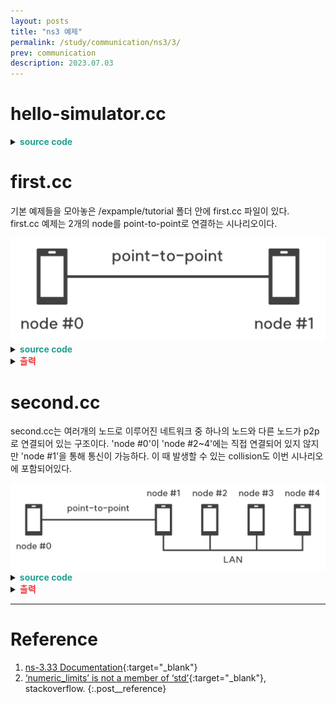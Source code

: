 ```yaml
---
layout: posts
title: "ns3 예제"
permalink: /study/communication/ns3/3/
prev: communication
description: 2023.07.03
---
```


# hello-simulator.cc

<details>
<summary><span style="color:#24A091;font-weight:bold;">source code</span></summary>
<div markdown = "1">
  ```c++
  /* -*- Mode:C++; c-file-style:"gnu"; indent-tabs-mode:nil; -*- */
  /*
    * This program is free software; you can redistribute it and/or modify
    * it under the terms of the GNU General Public License version 2 as
    * published by the Free Software Foundation;
    *
    * This program is distributed in the hope that it will be useful,
    * but WITHOUT ANY WARRANTY; without even the implied warranty of
    * MERCHANTABILITY or FITNESS FOR A PARTICULAR PURPOSE.  See the
    * GNU General Public License for more details.
    *
    * You should have received a copy of the GNU General Public License
    * along with this program; if not, write to the Free Software
    * Foundation, Inc., 59 Temple Place, Suite 330, Boston, MA  02111-1307  USA
    */

  #include "ns3/core-module.h"

  using namespace ns3;

  NS_LOG_COMPONENT_DEFINE ("HelloSimulator");

  int
  main (int argc, char *argv[])
  {
    NS_LOG_UNCOND ("Hello Simulator");
  }
  ```
</div>
</details>

<details>
<summary><span style="color:#F0383B;font-weight:bold;">출력</span></summary>
<div markdown = "1">
```bash
Hello Simulator
```
</div>
<img class="modal img__small" src="/_pages/study/communication/ns3/images/3/1.png" alt=""/>
</details>

# first.cc

기본 예제들을 모아놓은 /expample/tutorial 폴더 안에 first.cc 파일이 있다.<br>
first.cc 예제는 2개의 node를 point-to-point로 연결하는 시나리오이다.

<img class="modal img__small" src="/_pages/study/communication/ns3/images/3/2.png" alt=""/>

<details>
<summary><span style="color:#24A091;font-weight:bold;">source code</span></summary>
<div markdown = "1">

  ```c++
  /* -*- Mode:C++; c-file-style:"gnu"; indent-tabs-mode:nil; -*- */
  /*********************************
   * 머리말 생략
   * GNU General Public License
  *********************************/

  #include "ns3/core-module.h"
  #include "ns3/network-module.h"
  #include "ns3/internet-module.h"
  #include "ns3/point-to-point-module.h"
  #include "ns3/applications-module.h"

  // Default Network Topology
  //
  //       10.1.1.0
  // n0 -------------- n1
  //    point-to-point
  //

  using namespace ns3;

  NS_LOG_COMPONENT_DEFINE ("FirstScriptExample");   // 로그 출력

  int
  main (int argc, char *argv[])
  {
    CommandLine cmd;
    cmd.Parse (argc, argv);

    /*********************************
     * Time resolution 설정
     * Echo Client와 Echo Server 애플리케이션에 내장된 두 개의 로깅 컴포넌트를 활성화
     * 디버그 로깅을 INFO 수준으로 활성화하여 시뮬레이션 중에 패킷이 전송되고 수신될 때 메시지를 출력
    *********************************/
    Time::SetResolution (Time::NS);   // Time resolution을 1ns로 설정 (default)
    LogComponentEnable ("UdpEchoClientApplication", LOG_LEVEL_INFO);
    LogComponentEnable ("UdpEchoServerApplication", LOG_LEVEL_INFO);

    NodeContainer nodes;
    nodes.Create (2);   // 노드 생성

    /*********************************
     * 채널 생성 및 토폴로지 구성
     * 구조: point-to-point
    *********************************/
    PointToPointHelper pointToPoint;
    pointToPoint.SetDeviceAttribute ("DataRate", StringValue ("5Mbps"));
    pointToPoint.SetChannelAttribute ("Delay", StringValue ("2ms"));

    /*********************************
     * 디바이스 생성, 구성 및 설치
     * NodeContainer에서 각 노드에 대해 디바이스를 생성, 디바이스를 컨테이너에 저장, 채널을 생성 및 디바이스를 연결
    *********************************/
    NetDeviceContainer devices;
    devices = pointToPoint.Install (nodes);   // node와 NetDevice 연결

    /*********************************
     * 각 노드에 인터넷 프로토콜 스택 (TCP, UDP, IP 등) 설치
    *********************************/
    InternetStackHelper stack;
    stack.Install (nodes);

    /*********************************
     * 디바이스에 IP주소(IPv4) 할당
     * base address와 네트워크 mask 설정
     * 기본저으로 할당된 주소는 1부터 시작하여 증가
     * 즉 첫버째 주소는 10.1.1.1, 다음은 10.1.1.2
    *********************************/
    Ipv4AddressHelper address;
    address.SetBase ("10.1.1.0", "255.255.255.0");

    Ipv4InterfaceContainer interfaces = address.Assign (devices);

    /*********************************
     * 생성한 노드 중 하나에 UDP echo server 애플리케이션 설정
    *********************************/
    UdpEchoServerHelper echoServer (9); // 포트 번호 9 설정

    ApplicationContainer serverApps = echoServer.Install (nodes.Get (1)); // index 1의 노드에 설치
    serverApps.Start (Seconds (1.0)); // 1초에 시작(활성화)
    serverApps.Stop (Seconds (10.0)); // 10초에 종료(비활성화)

    /*********************************
     * 노드에 설치할 클라이언트 에플리케이션을 설정해준다.
     * 이때 서버의 ip 주소와 포트 번호를 넘겨준다.
    *********************************/
    UdpEchoClientHelper echoClient (interfaces.GetAddress (1), 9); // 1번 노드의 주소와 9번 포트에 에코 클라이언트 생성
    echoClient.SetAttribute ("MaxPackets", UintegerValue (1)); // 최대 패킷 수를 1로 설정
    echoClient.SetAttribute ("Interval", TimeValue (Seconds (1.0))); // 패킷 전송 간격을 1초로 설정
    echoClient.SetAttribute ("PacketSize", UintegerValue (1024)); // 패킷 크기를 1024바이트로 설정

    ApplicationContainer clientApps = echoClient.Install (nodes.Get (0)); // index 0의 노드에 설치
    clientApps.Start (Seconds (2.0));
    clientApps.Stop (Seconds (10.0));

    /*********************************
     * 시뮬레이션 실행 및 종료
    *********************************/
    Simulator::Run ();
    Simulator::Destroy ();
    return 0;
  }
  ```
</div>
</details>
<details>
<summary><span style="color:#F0383B;font-weight:bold;">출력</span></summary>
<div markdown = "1">
```bash
At time +2s client sent 1024 bytes to 10.1.1.2 port 9
At time +2.00369s server received 1024 bytes from 10.1.1.1 port 49153
At time +2.00369s server sent 1024 bytes to 10.1.1.1 port 49153
At time +2.00737s client received 1024 bytes from 10.1.1.2 port 9
```
</div>
<img class="modal img__small" src="/_pages/study/communication/ns3/images/3/3.png" alt=""/>
</details>


# second.cc

second.cc는 여러개의 노드로 이루어진 네트워크 중 하나의 노드와 다른 노드가 p2p로 연결되어 있는 구조이다. 'node #0'이 'node #2~4'에는 직접 연결되어 있지 않지만 'node #1'을 통해 통신이 가능하다. 이 때 발생할 수 있는 collision도 이번 시나리오에 포함되어있다.

<img class="modal img__small" src="/_pages/study/communication/ns3/images/3/4.png" alt=""/>

<details>
<summary><span style="color:#24A091;font-weight:bold;">source code</span></summary>
<div markdown = "1">

  ```c++
  /* -*- Mode:C++; c-file-style:"gnu"; indent-tabs-mode:nil; -*- */
  /*********************************
   * 머리말 생략
   * GNU General Public License
  *********************************/

  #include "ns3/core-module.h"
  #include "ns3/network-module.h"
  #include "ns3/csma-module.h"
  #include "ns3/internet-module.h"
  #include "ns3/point-to-point-module.h"
  #include "ns3/applications-module.h"
  #include "ns3/ipv4-global-routing-helper.h"

  // Default Network Topology
  //
  //       10.1.1.0
  // n0 -------------- n1   n2   n3   n4
  //    point-to-point  |    |    |    |
  //                    ================
  //                      LAN 10.1.2.0


  using namespace ns3;

  NS_LOG_COMPONENT_DEFINE ("SecondScriptExample");

  int
  main (int argc, char *argv[])
  {
    bool verbose = true;
    uint32_t nCsma = 3; // LAN 내부 노드 개수

    /*********************************
     * CommandLine는 커맨더에서 파라미터를 변경할 수 있게 해준다.
     * 예를들어 `./waf --run "second -verbose=false"`로 실행하면, verbose 값을 false로 변경할 수 있고, UdpEcho 애플리케이션의 로그가 나타나지 않게 된다.
    *********************************/
    CommandLine cmd;
    cmd.AddValue ("nCsma", "Number of \"extra\" CSMA nodes/devices", nCsma);
    cmd.AddValue ("verbose", "Tell echo applications to log if true", verbose);

    cmd.Parse (argc,argv);

    if (verbose)
      {
        LogComponentEnable ("UdpEchoClientApplication", LOG_LEVEL_INFO);
        LogComponentEnable ("UdpEchoServerApplication", LOG_LEVEL_INFO);
      }

    nCsma = nCsma == 0 ? 1 : nCsma; // nCsma가 1개 이상이 되도록 설정

    /*********************************
     * 총 2개의 NodeContainer를 생성한다(p2pNodes, csmaNodes).
     *
    *********************************/
    NodeContainer p2pNodes;
    p2pNodes.Create (2);

    NodeContainer csmaNodes;
    csmaNodes.Add (p2pNodes.Get (1));
    csmaNodes.Create (nCsma);

    /*********************************
    *********************************/
    PointToPointHelper pointToPoint;
    pointToPoint.SetDeviceAttribute ("DataRate", StringValue ("5Mbps"));
    pointToPoint.SetChannelAttribute ("Delay", StringValue ("2ms"));

    NetDeviceContainer p2pDevices;
    p2pDevices = pointToPoint.Install (p2pNodes);

    /*********************************
    *********************************/
    CsmaHelper csma;
    csma.SetChannelAttribute ("DataRate", StringValue ("100Mbps"));
    csma.SetChannelAttribute ("Delay", TimeValue (NanoSeconds (6560)));

    NetDeviceContainer csmaDevices;
    csmaDevices = csma.Install (csmaNodes);

    InternetStackHelper stack;
    stack.Install (p2pNodes.Get (0));
    stack.Install (csmaNodes);

    Ipv4AddressHelper address;
    address.SetBase ("10.1.1.0", "255.255.255.0");
    Ipv4InterfaceContainer p2pInterfaces;
    p2pInterfaces = address.Assign (p2pDevices);

    address.SetBase ("10.1.2.0", "255.255.255.0");
    Ipv4InterfaceContainer csmaInterfaces;
    csmaInterfaces = address.Assign (csmaDevices);

    UdpEchoServerHelper echoServer (9);

    ApplicationContainer serverApps = echoServer.Install (csmaNodes.Get (nCsma));
    serverApps.Start (Seconds (1.0));
    serverApps.Stop (Seconds (10.0));

    UdpEchoClientHelper echoClient (csmaInterfaces.GetAddress (nCsma), 9);
    echoClient.SetAttribute ("MaxPackets", UintegerValue (1));
    echoClient.SetAttribute ("Interval", TimeValue (Seconds (1.0)));
    echoClient.SetAttribute ("PacketSize", UintegerValue (1024));

    ApplicationContainer clientApps = echoClient.Install (p2pNodes.Get (0));
    clientApps.Start (Seconds (2.0));
    clientApps.Stop (Seconds (10.0));

    Ipv4GlobalRoutingHelper::PopulateRoutingTables ();

    pointToPoint.EnablePcapAll ("second");
    csma.EnablePcap ("second", csmaDevices.Get (1), true);

    Simulator::Run ();
    Simulator::Destroy ();
    return 0;
  }

  ```
</div>
</details>
<details>
<summary><span style="color:#F0383B;font-weight:bold;">출력</span></summary>
<div markdown = "1">
```bash
At time +2s client sent 1024 bytes to 10.1.2.4 port 9
At time +2.0078s server received 1024 bytes from 10.1.1.1 port 49153
At time +2.0078s server sent 1024 bytes to 10.1.1.1 port 49153
At time +2.01761s client received 1024 bytes from 10.1.2.4 port 9
```
</div>
</details>

---

# <a name="Reference"></a>Reference

1. [ns-3.33 Documentation](https://www.nsnam.org/releases/ns-3-33/documentation/){:target="_blank"}
2. [‘numeric_limits’ is not a member of ‘std’](https://stackoverflow.com/questions/71296302/numeric-limits-is-not-a-member-of-std){:target="_blank"}, stackoverflow.
{:.post__reference}